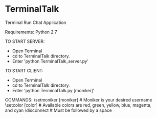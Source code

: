 # TerminalTalk
Terminal Run Chat Application

Requirements: Python 2.7

TO START SERVER:
- Open Terminal
- cd to TerminalTalk directory.
- Enter 'python TerminalTalk_server.py'

TO START CLIENT:
- Open Terminal
- cd to TerminalTalk directory.
- Enter 'python TerminalTalk.py [moniker]'

COMMANDS:
\setmoniker [moniker]     # Moniker is your desired username
\setcolor [color]         # Available colors are red, green, yellow, blue, magenta, and cyan
\disconnect               # Must be followed by a space

